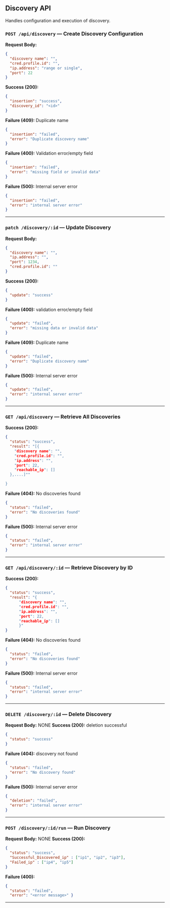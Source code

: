 ## Discovery API

Handles configuration and execution of discovery.

### `POST /api/discovery` — Create Discovery Configuration

**Request Body:**
```json
{
  "discovery name": "",
  "cred.profile.id": "",
  "ip.address": "range or single",
  "port": 22
}
```

**Success (200):**
```json
{
  "insertion": "success",
  "discovery_id": "<id>"
}
```

**Failure (409):** Duplicate name
```json
{
  "insertion": "failed",
  "error": "Duplicate discovery name"
}
```

**Failure (400):** Validation error/empty field
```json
{
  "insertion": "failed",
  "error": "missing field or invalid data"
}
```

**Failure (500):** Internal server error
```json
{
  "insertion": "failed",
  "error": "internal server error"
}
```

---

### `patch /discovery/:id` — Update Discovery

**Request Body:**
```json
{
  "discovery name": "",
  "ip.address": "",
  "port": 1234,
  "cred.profile.id": ""
}
```

**Success (200):**
```json
{
  "update": "success"
}
```

**Failure (400):** validation error/empty field
```json
{
  "update": "failed",
  "error": "missing data or invalid data"
}
```

**Failure (409):** Duplicate name
```json
{
  "update": "failed",
  "error": "Duplicate discovery name"
}
```

**Failure (500):** Internal server error
```json
{
  "update": "failed",
  "error": "internal server error"
}
```

---

### `GET /api/discovery` — Retrieve All Discoveries

**Success (200):**
```json
{
  "status": "success",
  "result": "[{
    "discovery name": "",
    "cred.profile.id": "",
    "ip.address": "",
    "port": 22,
    "reachable_ip": []
  },....]""

}
```

**Failure (404):** No discoveries found
```json
{
  "status": "failed",
  "error": "No discoveries found"
}
```
**Failure (500):** Internal server error
```json
{
  "status": "failed",
  "error": "internal server error"
}
```

---

### `GET /api/discovery/:id` — Retrieve Discovery by ID

**Success (200):**
```json
{
  "status": "success",
  "result": "{
      "discovery name": "",
      "cred.profile.id": "",
      "ip.address": "",
      "port": 22,
      "reachable_ip": []
      }"
}
```

**Failure (404):** No discoveries found
```json
{
  "status": "failed",
  "error": "No discoveries found"
}
```
**Failure (500):** Internal server error
```json
{
  "status": "failed",
  "error": "internal server error"
}
```

---

### `DELETE /discovery/:id` — Delete Discovery

**Request Body:** NONE
**Success (200):** deletion successful
```json
{
  "status": "success"
}
```

**Failure (404):** discovery not found
```json
{
  "status": "failed",
  "error": "No discovery found"
}
```

**Failure (500):** Internal server error
```json
{
  "deletion": "failed",
  "error": "internal server error"
}
```

---

### `POST /discovery/:id/run` — Run Discovery

**Request Body:** NONE
**Success (200):**
```json
{
  "status": "success",
  "Successful_Discovered_ip" : ["ip1", "ip2", "ip3"],
  "Failed_ip" : ["ip4", "ip5"]
}
```

**Failure (400):**
```json
{
  "status": "failed",
  "error": "<error message>" }
```

---
